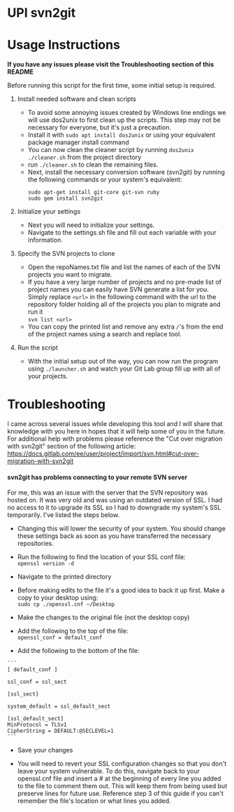 # UPI svn2git

# Usage Instructions
**If you have any issues please visit the Troubleshooting section of this README**

Before running this script for the first time, some initial setup is required.

1. Install needed software and clean scripts
   - To avoid some annoying issues created by Windows line endings we will use dos2unix to first clean up the scripts. This step may not be necessary for everyone, but it's just a precaution.
   - Install it with `sudo apt install dos2unix` or using your equivalent package manager install command
   - You can now clean the cleaner script by running `dos2unix ./cleaner.sh` from the project directory
   - run `./cleaner.sh` to clean the remaining files.
   - Next, install the necessary conversion software (svn2git) by running the following commands or your system's equivalent:
	  	```
		sudo apt-get install git-core git-svn ruby
	 	sudo gem install svn2git
		```

2. Initialize your settings
   - Next you will need to initialize your settings.
   - Navigate to the settings.sh file and fill out each variable with your information.

3. Specify the SVN projects to clone
   - Open the repoNames.txt file and list the names of each of the SVN projects you want to migrate.
   - If you have a very large number of projects and no pre-made list of project names you can easily have SVN generate a list for you. Simply replace `<url>` in the following command with the url to the repository folder holding all of the projects you plan to migrate and run it \
     `svn list <url>`
   - You can copy the printed list and remove any extra `/`'s from the end of the project names using a search and replace tool. 

4. Run the script
   - With the initial setup out of the way, you can now run the program using `./launcher.sh` and watch your Git Lab group fill up with all of your projects.

# Troubleshooting

I came across several issues while developing this tool and I will share that knowledge with you here in hopes that it will help some of you in the future. For additional help with problems please reference the "Cut over migration with svn2git" section of the following article:\
https://docs.gitlab.com/ee/user/project/import/svn.html#cut-over-migration-with-svn2git

#### svn2git has problems connecting to your remote SVN server
For me, this was an issue with the server that the SVN repository was hosted on. It was very old and was using an outdated version of SSL. I had no access to it to upgrade its SSL so I had to downgrade my system's SSL temporarily. I've listed the steps below.
   - Changing this will lower the security of your system. You should change these settings back as soon as you have transferred the necessary repositories.

   - Run the following to find the location of your SSL conf file:\
   	`openssl version -d`

   - Navigate to the printed directory

   - Before making edits to the file it's a good idea to back it 
     up first. Make a copy to your desktop using: \
       `sudo cp ./openssl.cnf ~/Desktop`

   - Make the changes to the original file (not the desktop copy)

   - Add the following to the top of the file:\
   	`openssl_conf = default_conf`

   - Add the following to the bottom of the file:

   	```
   	[ default_conf ]

   	ssl_conf = ssl_sect

   	[ssl_sect]

   	system_default = ssl_default_sect

   	[ssl_default_sect]
   	MinProtocol = TLSv1
   	CipherString = DEFAULT:@SECLEVEL=1
   	```

   - Save your changes

   - You will need to revert your SSL configuration changes so that you don't leave your system vulnerable. To do this, navigate back to your openssl.cnf file and insert a # at the beginning of every line you added to the file to comment them out. This will keep them from being used but preserve lines for future use. Reference step 3 
     of this guide if you can't remember the file's location or what lines you added.



